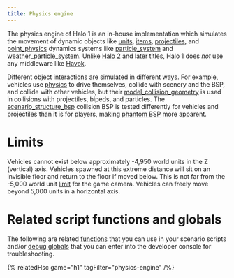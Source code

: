 ```yaml
---
title: Physics engine
---
```

The physics engine of Halo 1 is an in-house implementation which simulates the movement of dynamic objects like [units](~unit), [items](~item), [projectiles](~projectile), and [point_physics](~) dynamics systems like [particle_system](~) and [weather_particle_system](~). Unlike [Halo 2](~h2) and later titles, Halo 1 does _not_ use any middleware like [Havok][].

Different object interactions are simulated in different ways. For example, vehicles use [physics](~) to drive themselves, collide with scenery and the BSP, and collide with other vehicles, but their [model_collision_geometry](~) is used in collisions with projectiles, bipeds, and particles. The [scenario_structure_bsp](~) collision BSP is tested differently for vehicles and projectiles than it is for players, making [phantom BSP](~scenario_structure_bsp#phantom-bsp) more apparent.

[havok]: https://en.wikipedia.org/wiki/Havok_%28software%29

# Limits
Vehicles cannot exist below approximately -4,950 world units in the Z (vertical) axis. Vehicles spawned at this extreme distance will sit on an invisible floor and return to the floor if moved below. This is not far from the -5,000 world unit [limit](~renderer#limits) for the game camera. Vehicles can freely move beyond 5,000 units in a horizontal axis.

# Related script functions and globals
The following are related [functions](~scripting#functions) that you can use in your scenario scripts and/or [debug globals](~scripting#external-globals) that you can enter into the developer console for troubleshooting.

{% relatedHsc game="h1" tagFilter="physics-engine" /%}